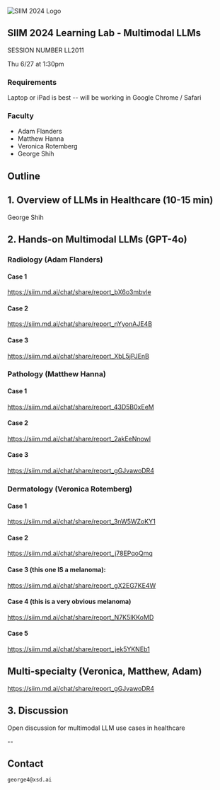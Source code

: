 ![SIIM 2024 Logo](https://siim.md.ai/api/chat/images/62f8ab69-9fb0-48a4-a551-be33a62f9087.png) 

## SIIM 2024 Learning Lab - Multimodal LLMs

SESSION NUMBER LL2011

Thu 6/27 at 1:30pm

### Requirements

Laptop or iPad is best -- will be working in Google Chrome / Safari

### Faculty

- Adam Flanders
- Matthew Hanna
- Veronica Rotemberg
- George Shih

## Outline

## 1. Overview of LLMs in Healthcare (10-15 min)

George Shih

## 2. Hands-on Multimodal LLMs (GPT-4o)

### Radiology (Adam Flanders)

#### Case 1

https://siim.md.ai/chat/share/report_bX6o3mbvle

#### Case 2

https://siim.md.ai/chat/share/report_nYyonAJE4B

#### Case 3

https://siim.md.ai/chat/share/report_XbL5jPJEnB

### Pathology (Matthew Hanna)

#### Case 1

https://siim.md.ai/chat/share/report_43D5B0xEeM

#### Case 2

https://siim.md.ai/chat/share/report_2akEeNnowl

#### Case 3

https://siim.md.ai/chat/share/report_gGJvawoDR4

### Dermatology (Veronica Rotemberg)

#### Case 1

https://siim.md.ai/chat/share/report_3nW5WZoKY1

#### Case 2

https://siim.md.ai/chat/share/report_j78EPqoQmq

#### Case 3 (this one IS a melanoma):

https://siim.md.ai/chat/share/report_gX2EG7KE4W

#### Case 4 (this is a very obvious melanoma)

https://siim.md.ai/chat/share/report_N7K5lKKoMD

#### Case 5

https://siim.md.ai/chat/share/report_jek5YKNEb1


## Multi-specialty (Veronica, Matthew, Adam)

https://siim.md.ai/chat/share/report_gGJvawoDR4


## 3. Discussion

Open discussion for multimodal LLM use cases in healthcare


--
## Contact

```contact
george4@xsd.ai
```

